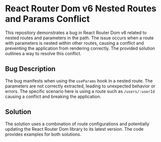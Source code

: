 # React Router Dom v6 Nested Routes and Params Conflict

This repository demonstrates a bug in React Router Dom v6 related to nested routes and parameters in the path.  The issue occurs when a route with parameters is nested within other routes, causing a conflict and preventing the application from rendering correctly.  The provided solution outlines a way to resolve this conflict.

## Bug Description

The bug manifests when using the `useParams` hook in a nested route. The parameters are not correctly extracted, leading to unexpected behavior or errors. The specific scenario here is using a route such as `/users/:userId` causing a conflict and breaking the application.

## Solution

The solution uses a combination of route configurations and potentially updating the React Router Dom library to its latest version.  The code provides examples for both solutions.